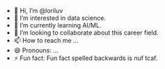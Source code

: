 - 👋 Hi, I’m @loriluv
- 👀 I’m interested in data science.
- 🌱 I’m currently learning AI/ML.
- 💞️ I’m looking to collaborate about this career field.
- 📫 How to reach me ...
- 😄 Pronouns: ...
- ⚡ Fun fact: Fun fact spelled backwards is nuf tcaf. 

<!---
loriluv/loriluv is a ✨ special ✨ repository because its `README.md` (this file) appears on your GitHub profile.
You can click the Preview link to take a look at your changes.
--->
